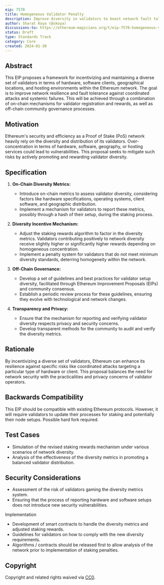```yaml
---
eip: 7570
title: Homogeneous Validator Penalty
description: Improve diversity in validators to boost network fault tolerance.
author: Sharat Koya (@skoya)
discussions-to: https://ethereum-magicians.org/t/eip-7570-homogeneous-validator-diversity/18405
status: Draft
type: Standards Track
category: Core
created: 2024-01-30
---
```


## Abstract

This EIP proposes a framework for incentivizing and maintaining a diverse set of validators in terms of hardware, software clients, geographical locations, and hosting environments within the Ethereum network. The goal is to improve network resilience and fault tolerance against coordinated attacks and systemic failures. This will be achieved through a combination of on-chain mechanisms for validator registration and rewards, as well as off-chain community governance processes.

## Motivation

Ethereum's security and efficiency as a Proof of Stake (PoS) network heavily rely on the diversity and distribution of its validators. Over-concentration in terms of hardware, software, geography, or hosting services could lead to vulnerabilities. This proposal seeks to mitigate such risks by actively promoting and rewarding validator diversity.

## Specification

1. **On-Chain Diversity Metrics:**
   - Introduce on-chain metrics to assess validator diversity, considering factors like hardware specifications, operating systems, client software, and geographic distribution.
   - Implement a mechanism for validators to report these metrics, possibly through a hash of their setup, during the staking process.

2. **Diversity Incentive Mechanism:**
   - Adjust the staking rewards algorithm to factor in the diversity metrics. Validators contributing positively to network diversity receive slightly higher or significantly higher rewards depending on homogeneous concentration.
   - Implement a penalty system for validators that do not meet minimum diversity standards, deterring homogeneity within the network.

3. **Off-Chain Governance:**
   - Develop a set of guidelines and best practices for validator setup diversity, facilitated through Ethereum Improvement Proposals (EIPs) and community consensus.
   - Establish a periodic review process for these guidelines, ensuring they evolve with technological and network changes.

4. **Transparency and Privacy:**
   - Ensure that the mechanism for reporting and verifying validator diversity respects privacy and security concerns.
   - Develop transparent methods for the community to audit and verify the diversity metrics.

## Rationale

By incentivizing a diverse set of validators, Ethereum can enhance its resilience against specific risks like coordinated attacks targeting a particular type of hardware or client. This proposal balances the need for network security with the practicalities and privacy concerns of validator operators.

## Backwards Compatibility

This EIP should be compatible with existing Ethereum protocols. However, it will require validators to update their processes for staking and potentially their node setups.  Possible hard fork required.

## Test Cases

- Simulation of the revised staking rewards mechanism under various scenarios of network diversity.
- Analysis of the effectiveness of the diversity metrics in promoting a balanced validator distribution.

## Security Considerations

- Assessment of the risk of validators gaming the diversity metrics system.
- Ensuring that the process of reporting hardware and software setups does not introduce new security vulnerabilities.

Implementation

- Development of smart contracts to handle the diversity metrics and adjusted staking rewards.
- Guidelines for validators on how to comply with the new diversity requirements.
- Algorithms / contracts should be released first to allow analysis of the network prior to implementation of staking penalties.

## Copyright

Copyright and related rights waived via [CC0](../LICENSE.md).

